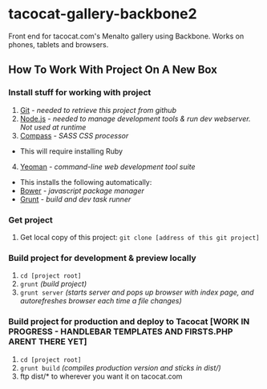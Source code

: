 tacocat-gallery-backbone2
=========================

Front end for tacocat.com's Menalto gallery using Backbone.   Works on phones, tablets and browsers.

## How To Work With Project On A New Box

### Install stuff for working with project
1. [Git](http://git-scm.com/) - *needed to retrieve this project from github*
2. [Node.js](http://nodejs.org/) - *needed to manage development tools & run dev webserver.  Not used at runtime*
3. [Compass](http://compass-style.org/) - *SASS CSS processor* 
 * This will require installing Ruby
4. [Yeoman](http://yeoman.io/) - *command-line web development tool suite*
 * This installs the following automatically:
 * [Bower](http://bower.io/) - *javascript package manager*
 * [Grunt](http://gruntjs.com/) - *build and dev task runner*

### Get project
1. Get local copy of this project:  `git clone [address of this git project]`

### Build project for development & preview locally
1. `cd [project root]`
2. `grunt` *(build project)*
3. `grunt server` *(starts server and pops up browser with index page, and autorefreshes browser each time a file changes)*

### Build project for production and deploy to Tacocat [WORK IN PROGRESS - HANDLEBAR TEMPLATES AND FIRSTS.PHP ARENT THERE YET]
1. `cd [project root]`
2. `grunt build` *(compiles production version and sticks in dist/)*
3. ftp dist/* to wherever you want it on tacocat.com
